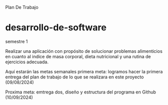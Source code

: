 Plan De Trabajo
# desarrollo-de-software
semestre 1

Realizar una aplicación con propósito de solucionar problemas alimenticios en cuanto al indice de masa corporal, dieta nutricional y una rutina de ejercicios adecuada.

Aquí estarán las metas semanales
primera meta: logramos hacer la primera entrega del plan de trabajo de lo que se realizara en este proyecto (09/08/2024)

Proxima meta:
emtrega dos, diseño y estructura del programa en Github (10/09/2024)
